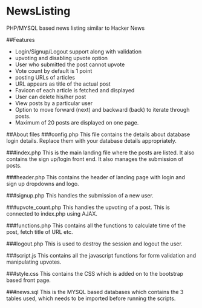 # NewsListing
PHP/MYSQL based news listing similar to Hacker News

##Features
* Login/Signup/Logout support along with validation
* upvoting and disabling upvote option
* User who submitted the post cannot upvote
* Vote count by default is 1 point
* posting URLs of articles
* URL appears as title of the actual post
* Favicon of each article is fetched and displayed
* User can delete his/her post
* View posts by a particular user
* Option to move forward (next) and backward (back) to iterate through posts.
* Maximum of 20 posts are displayed on one page.

##About files
###config.php
This file contains the details about database login details. Replace them with your database details appropriately.

###index.php
This is the main landing file where the posts are listed. It also contains the sign up/login front end. It also manages the submission of posts.

###header.php
This contains the header of landing page with login and sign up dropdowns and logo.

###signup.php
This handles the submission of a new user.

###upvote_count.php
This handles the upvoting of a post. This is connected to index.php using AJAX.

###functions.php
This contains all the functions to calculate time of the post, fetch title of URL etc.

###logout.php
This is used to destroy the session and logout the user.

###script.js
This contains all the javascript functions for form validation and manipulating upvotes.

###style.css
This contains the CSS which is added on to the bootstrap based front page.

###news.sql
This is the MYSQL based databases which contains the 3 tables used, which needs to be imported before running the scripts.
